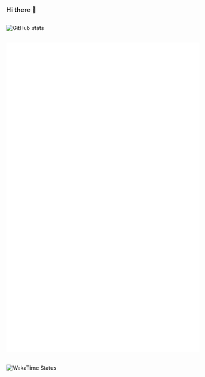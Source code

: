 ### Hi there 👋

## 
![GitHub stats](https://github-readme-stats.vercel.app/api?username=Abdullah700&show_icons=true&count_private=true&theme=codeSTACKr)
##
![Metrics](/github-metrics.svg)
##
![WakaTime Status](https://wakatime.com/share/@Abdullah700/c955bf93-e51e-4be9-bf9b-8e3b57794d76.svg)


<!--
**Abdullah700/Abdullah700** is a ✨ _special_ ✨ repository because its `README.md` (this file) appears on your GitHub profile.

Here are some ideas to get you started:

- 🔭 I’m currently working on ...
- 🌱 I’m currently learning ...
- 👯 I’m looking to collaborate on ...
- 🤔 I’m looking for help with ...
- 💬 Ask me about ...
- 📫 How to reach me: ...
- 😄 Pronouns: ...
- ⚡ Fun fact: ...
-->

